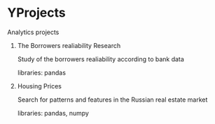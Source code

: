 # YProjects

Analytics projects 

1. The Borrowers realiability Research
   
   Study of the borrowers realiability according to bank data
   
   libraries: pandas

3. Housing Prices
   
   Search for patterns and features in the Russian real estate market
   
   libraries: pandas, numpy
